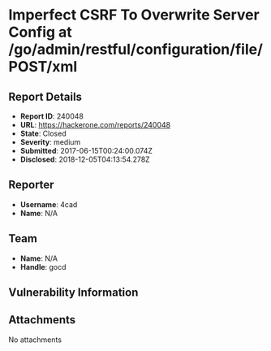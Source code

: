 # Imperfect CSRF To Overwrite Server Config at /go/admin/restful/configuration/file/POST/xml

## Report Details
- **Report ID**: 240048
- **URL**: https://hackerone.com/reports/240048
- **State**: Closed
- **Severity**: medium
- **Submitted**: 2017-06-15T00:24:00.074Z
- **Disclosed**: 2018-12-05T04:13:54.278Z

## Reporter
- **Username**: 4cad
- **Name**: N/A

## Team
- **Name**: N/A
- **Handle**: gocd

## Vulnerability Information


## Attachments
No attachments
